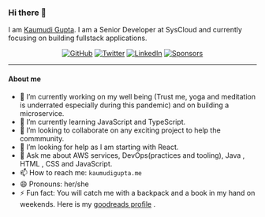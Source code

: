 <!--
**kaumudigupta/kaumudigupta** is a ✨ _special_ ✨ repository because its `README.md` (this file) appears on your GitHub profile.
-->


### Hi there 👋

 I am [Kaumudi Gupta](https://kaumudigupta.netlify.app/). I am a Senior Developer at SysCloud and currently focusing on building fullstack applications. 
 
 <p align="center">
	<a href="https://github.com/kaumudigupta"><img src="https://img.shields.io/github/followers/kaumudigupta.svg?label=GitHub&style=social" alt="GitHub"></a>
	<a href="https://twitter.com/kaumudigupta"><img src="https://img.shields.io/twitter/follow/kaumudigupta?label=Twitter&style=social" alt="Twitter"></a>
	<a href="https://www.linkedin.com/in/kaumudigupta"><img src="https://img.shields.io/badge/LinkedIn--_.svg?style=social&logo=linkedin" alt="LinkedIn"></a>
	<a href="https://github.com/sponsors/kaumudigupta"><img src="https://img.shields.io/badge/Sponsors--_.svg?style=social&logo=github&logoColor=EA4AAA" alt="Sponsors"></a>
</p>

---


#### About me

- 🔭 I’m currently working on my well being (Trust me, yoga and meditation is underrated especially during this pandemic) and on building a microservice.     
- 🌱 I’m currently learning JavaScript and TypeScript.  
- 👯 I’m looking to collaborate on any exciting project to help the commmunity. 
- 🤔 I’m looking for help as I am starting with React. 
- 💬 Ask me about AWS services, DevOps(practices and tooling), Java , HTML , CSS and JavaScript. 
- 📫 How to reach me: `kaumudigupta.me` 
- 😄 Pronouns: her/she
- ⚡ Fun fact: You will catch me with a backpack and a book in my hand on weekends. Here is my [goodreads profile](https://www.goodreads.com/kaumudigupta) . 

